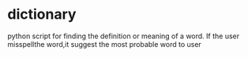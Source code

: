 # dictionary
python script for finding the definition or meaning of a word. If the user misspellthe word,it suggest the most probable word to user
